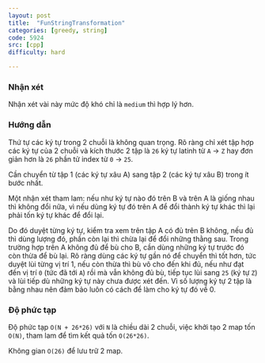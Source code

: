 ```yaml
---
layout: post
title:  "FunStringTransformation"
categories: [greedy, string]
code: 5924
src: [cpp]
difficulty: hard

---
```


### Nhận xét

Nhận xét vài này mức độ khó chỉ là `medium` thì hợp lý hơn.

### Hướng dẫn

Thứ tự các ký tự trong 2 chuỗi là không quan trọng. Rõ ràng chỉ xét tập hợp các ký tự của 2 chuỗi và kích thước 2 tập là `26` ký tự latinh từ `A` -> `Z` hay đơn giản hơn là `26` phần tử  index từ `0` -> `25`.

Cần chuyển từ tập 1 (các ký tự xâu A) sang tập 2 (các ký tự xâu B) trong ít bước nhất.

Một nhận xét tham lam: nếu như ký tự nào đó trên B và trên A là giống nhau thì không đổi nữa, vì nếu dùng ký tự đó trên A để đổi thành ký tự khác thì lại phải tốn ký tự khác để đổi lại.

Do đó duyệt từng ký tự, kiểm tra xem trên tập A có đủ trên B không, nếu đủ thì dùng lượng đó, phần còn lại thì chừa lại để đổi những thằng sau. Trong trường hợp trên A không đủ để bù cho B, cần dùng những ký tự trước đó còn thừa để bù lại. Rõ ràng dùng các ký tự gần nó để chuyển thì tốt hơn, tức duyệt lùi từng vị trí 1, nếu còn thừa thì bù vô cho đến khi đủ, nếu như đạt đến vị trí `0` (tức đã tới `A`) rồi mà vẫn không đủ bù, tiếp tục lùi sang `25` (ký tự `Z`) và lùi tiếp dù những ký tự này chưa được xét đến. Vì số lượng ký tự 2 tập là bằng nhau nên đảm bảo luôn có cách để làm cho ký tự đó về 0.

### Độ phức tạp

Độ phức tạp `O(N + 26*26)` với `N` là chiều dài 2 chuỗi, việc khởi tạo 2 map tốn `O(N)`, tham lam để tìm kết quả tốn `O(26*26)`.

Không gian `O(26)` để lưu trữ 2 map.

